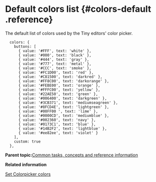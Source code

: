 # Default colors list {#colors-default .reference}

The default list of colors used by the Tiny editors' color picker.

```
  colors: {
    buttons: [
      { value: '#FFF', text: 'white' },
      { value: '#000', text: 'black' },
      { value: '#444', text: 'gray' },
      { value: '#777', text: 'metal' },
      { value: '#CCC', text: 'smoke' },
      { value: '#FC1D00', text: 'red' },
      { value: '#C81500', text: 'darkred' },
      { value: '#FF8C00', text: 'darkorange' },
      { value: '#FEBE00', text: 'orange' },
      { value: '#FFFC00', text: 'yellow' },
      { value: '#22AE50', text: 'green' },
      { value: '#006400', text: 'darkgreen' },
      { value: '#3CB371', text: 'mediumseagreen' },
      { value: '#8FCD4E', text: 'lightgreen' },
      { value: '#00FF00 ', text: 'lime' },
      { value: '#0000CD', text: 'mediumblue' },
      { value: '#002360', text: 'navy' },
      { value: '#0173C1', text: 'blue' },
      { value: '#14B2F2', text: 'lightblue' },
      { value: '#ee82ee', text: 'violet' }
    ],
    custom: true
  },
```

**Parent topic:**[Common tasks, concepts and reference information](r_appendix.md)

**Related information**  


[Set Colorpicker colors](t_configure_10-set-colorpicker-colors-2.md)

